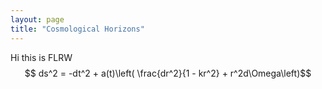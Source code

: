 ```yaml
---
layout: page
title: "Cosmological Horizons"
---
```


Hi this is FLRW
$$ ds^2 = -dt^2 + a(t)\left( \frac{dr^2}{1 - kr^2}  + r^2d\Omega\left)$$
